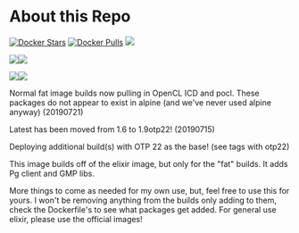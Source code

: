 # About this Repo

[![Docker Stars](https://img.shields.io/docker/stars/mloftis/elixir-extended.svg?style=flat-square)](https://hub.docker.com/imloftis/elixir/)
[![Docker Pulls](https://img.shields.io/docker/pulls/mloftis/elixir-extended.svg?style=flat-square)](https://hub.docker.com/mloftis/elixir/)
[![](https://images.microbadger.com/badges/commit/mloftis/elixir-extended.svg)](https://microbadger.com/images/mloftis/elixir-extended "Get your own commit badge on microbadger.com")

[![](https://images.microbadger.com/badges/version/mloftis/elixir-extended.svg)](https://microbadger.com/images/mloftis/elixir-extended "Get your own version badge on microbadger.com")[![](https://images.microbadger.com/badges/image/mloftis/elixir-extended.svg)](https://microbadger.com/images/mloftis/elixir-extended "Get your own image badge on microbadger.com")

[![](https://images.microbadger.com/badges/version/mloftis/elixir-extended:1.8otp22.svg)](https://microbadger.com/images/mloftis/elixir-extended:1.8otp22 "Get your own version badge on microbadger.com")[![](https://images.microbadger.com/badges/image/mloftis/elixir-extended:1.8otp22.svg)](https://microbadger.com/images/mloftis/elixir-extended:1.8otp22 "Get your own image badge on microbadger.com")

Normal fat image builds now pulling in OpenCL ICD and pocl.  These packages do not appear to exist in alpine (and we've never used alpine anyway) (20190721)

Latest has been moved from 1.6 to 1.9otp22! (20190715)

Deploying additional build(s) with OTP 22 as the base! (see tags with otp22) 

This image builds off of the elixir image, but only for the "fat" builds.  It adds Pg client and GMP libs.

More things to come as needed for my own use, but, feel free to use this for yours.  I won't be removing anything from the builds only adding to them, check the Dockerfile's to see what
packages get added.  For general use elixir, please use the official images!

